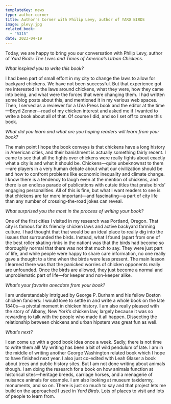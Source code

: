 ```yaml
---
templateKey: news
type: author-corner
title: Author's Corner with Philip Levy, author of YARD BIRDS
image: plevy.jpg
related_book:
  - "5315"
date: 2023-04-19
---
```

Today, we are happy to bring you our conversation with Philip Levy, author of *Yard Birds: The Lives and Times of America’s Urban Chickens*.

*What inspired you to write this book?* 

I had been part of small effort in my city to change the laws to allow for backyard chickens. We have not been successful. But that experience got me interested in the laws around chickens, what they were, how they came into being, and what were the forces that were changing them. I had written some blog posts about this, and mentioned it in my various web spaces. Then, I served as a reviewer for a UVa Press book and the editor at the time—Boyd Zenner—read of my chicken interest and asked me if I wanted to write a book about all of that. Of course I did, and so I set off to create this book.

*What did you learn and what are you hoping readers will learn from your book?* 

The main point I hope the book conveys is that chickens have a long history in American cities, and their banishment is actually something fairly recent. I came to see that all the fights over chickens were really fights about exactly what a city is and what it should be. Chickens—quite unbeknownst to them—are players in a very human debate about what our civilization should be and how to confront problems like economic inequality and climate change. I know there is a tendency to laugh even at the mention of chickens, and there is an endless parade of publications with cutsie titles that praise birds’ engaging personalities. All of this is fine, but what I want readers to see is that chickens are far more important—and fascinating—a part of city life than any number of crossing-the-road jokes can reveal.

*What surprised you the most in the process of writing your book?* 

One of the first cities I visited in my research was Portland, Oregon. That city is famous for its friendly chicken laws and active backyard farming culture. I had thought that that would be an ideal place to really dig into the issues that surrounded the birds. Instead, what I found (apart from one of the best roller skating rinks in the nation) was that the birds had become so thoroughly normal that there was not that much to say. They were just part of life, and while people were happy to share care information, no one really gave a thought to a time when the birds were less present. The main lesson I learned there was that the panicked worries of chicken opponents really are unfounded. Once the birds are allowed, they just become a normal and unproblematic part of life—for keeper and non-keeper alike.

*What’s your favorite anecdote from your book?*

I am understandably intrigued by George P. Burham and his fellow Boston chicken fanciers: I would love to settle in and write a whole book on the late 1840s—a pivotal moment in chicken history. I am also really pleased with the story of Albany, New York’s chicken law, largely because it was so rewarding to talk with the people who made it all happen. Dissecting the relationship between chickens and urban hipsters was great fun as well. 

*What’s next?* 

I can come up with a good book idea once a week. Sadly, there is not time to write them all! My writing has been a bit of wild pendulum of late. I am in the middle of writing another George Washington related book which I hope to have finished next year. I also just co-edited with Leah Glaser a book about trees and public history sites. But I am not done writing about animals though. I am doing the research for a book on how animals function at historical sites—heritage breeds, carriage horses, and a menagerie of nuisance animals for example. I am also looking at museum taxidermy, monuments, and so on. There is just so much to say and that project lets me build on the approached I used in *Yard Birds*. Lots of places to visit and lots of people to learn from.